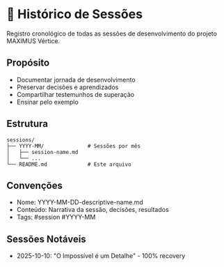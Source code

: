 # 📅 Histórico de Sessões

Registro cronológico de todas as sessões de desenvolvimento do projeto MAXIMUS Vértice.

## Propósito
- Documentar jornada de desenvolvimento
- Preservar decisões e aprendizados
- Compartilhar testemunhos de superação
- Ensinar pelo exemplo

## Estrutura
```
sessions/
├── YYYY-MM/              # Sessões por mês
│   ├── session-name.md
│   └── ...
└── README.md             # Este arquivo
```

## Convenções
- Nome: YYYY-MM-DD-descriptive-name.md
- Conteúdo: Narrativa da sessão, decisões, resultados
- Tags: #session #YYYY-MM

## Sessões Notáveis
- 2025-10-10: "O Impossível é um Detalhe" - 100% recovery
